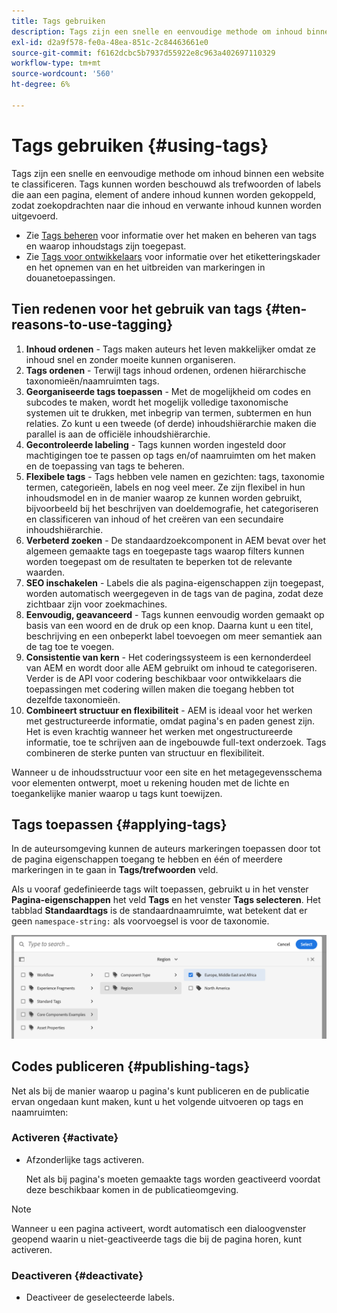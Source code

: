```yaml
---
title: Tags gebruiken
description: Tags zijn een snelle en eenvoudige methode om inhoud binnen een website te classificeren
exl-id: d2a9f578-fe0a-48ea-851c-2c84463661e0
source-git-commit: f6162dcbc5b7937d55922e8c963a402697110329
workflow-type: tm+mt
source-wordcount: '560'
ht-degree: 6%

---
```


# Tags gebruiken {#using-tags}

Tags zijn een snelle en eenvoudige methode om inhoud binnen een website te classificeren. Tags kunnen worden beschouwd als trefwoorden of labels die aan een pagina, element of andere inhoud kunnen worden gekoppeld, zodat zoekopdrachten naar die inhoud en verwante inhoud kunnen worden uitgevoerd.

* Zie [Tags beheren](/help/sites-cloud/administering/tags.md) voor informatie over het maken en beheren van tags en waarop inhoudstags zijn toegepast.
* Zie [Tags voor ontwikkelaars](/help/implementing/developing/introduction/tagging-framework.md) voor informatie over het etiketteringskader en het opnemen van en het uitbreiden van markeringen in douanetoepassingen.

## Tien redenen voor het gebruik van tags {#ten-reasons-to-use-tagging}

1. **Inhoud ordenen** - Tags maken auteurs het leven makkelijker omdat ze inhoud snel en zonder moeite kunnen organiseren.
1. **Tags ordenen** - Terwijl tags inhoud ordenen, ordenen hiërarchische taxonomieën/naamruimten tags.
1. **Georganiseerde tags toepassen** - Met de mogelijkheid om codes en subcodes te maken, wordt het mogelijk volledige taxonomische systemen uit te drukken, met inbegrip van termen, subtermen en hun relaties. Zo kunt u een tweede (of derde) inhoudshiërarchie maken die parallel is aan de officiële inhoudshiërarchie.
1. **Gecontroleerde labeling** - Tags kunnen worden ingesteld door machtigingen toe te passen op tags en/of naamruimten om het maken en de toepassing van tags te beheren.
1. **Flexibele tags** - Tags hebben vele namen en gezichten: tags, taxonomie termen, categorieën, labels en nog veel meer. Ze zijn flexibel in hun inhoudsmodel en in de manier waarop ze kunnen worden gebruikt, bijvoorbeeld bij het beschrijven van doeldemografie, het categoriseren en classificeren van inhoud of het creëren van een secundaire inhoudshiërarchie.
1. **Verbeterd zoeken** - De standaardzoekcomponent in AEM bevat over het algemeen gemaakte tags en toegepaste tags waarop filters kunnen worden toegepast om de resultaten te beperken tot de relevante waarden.
1. **SEO inschakelen** - Labels die als pagina-eigenschappen zijn toegepast, worden automatisch weergegeven in de tags van de pagina, zodat deze zichtbaar zijn voor zoekmachines.
1. **Eenvoudig, geavanceerd** - Tags kunnen eenvoudig worden gemaakt op basis van een woord en de druk op een knop. Daarna kunt u een titel, beschrijving en een onbeperkt label toevoegen om meer semantiek aan de tag toe te voegen.
1. **Consistentie van kern** - Het coderingssysteem is een kernonderdeel van AEM en wordt door alle AEM gebruikt om inhoud te categoriseren. Verder is de API voor codering beschikbaar voor ontwikkelaars die toepassingen met codering willen maken die toegang hebben tot dezelfde taxonomieën.
1. **Combineert structuur en flexibiliteit** - AEM is ideaal voor het werken met gestructureerde informatie, omdat pagina&#39;s en paden genest zijn. Het is even krachtig wanneer het werken met ongestructureerde informatie, toe te schrijven aan de ingebouwde full-text onderzoek. Tags combineren de sterke punten van structuur en flexibiliteit.

Wanneer u de inhoudsstructuur voor een site en het metagegevensschema voor elementen ontwerpt, moet u rekening houden met de lichte en toegankelijke manier waarop u tags kunt toewijzen.

## Tags toepassen {#applying-tags}

In de auteursomgeving kunnen de auteurs markeringen toepassen door tot de pagina eigenschappen toegang te hebben en één of meerdere markeringen in te gaan in **Tags/trefwoorden** veld.

Als u vooraf gedefinieerde tags wilt toepassen, gebruikt u in het venster **Pagina-eigenschappen** het veld **Tags** en het venster **Tags selecteren**. Het tabblad **Standaardtags** is de standaardnaamruimte, wat betekent dat er geen `namespace-string:` als voorvoegsel is voor de taxonomie. <!-- To apply [pre-defined tags](/help/sites-administering/tags.md), in the **Page Properties** window use the **Tags** field and the **Select Tags** window.-->

![Meerdere tags selecteren](/help/sites-cloud/authoring/assets/tags-select.png)

## Codes publiceren {#publishing-tags}

Net als bij de manier waarop u pagina&#39;s kunt publiceren en de publicatie ervan ongedaan kunt maken, kunt u het volgende uitvoeren op tags en naamruimten:

### Activeren {#activate}

* Afzonderlijke tags activeren.

  Net als bij pagina&#39;s moeten gemaakte tags worden geactiveerd voordat deze beschikbaar komen in de publicatieomgeving.

>[!NOTE]
>
>Wanneer u een pagina activeert, wordt automatisch een dialoogvenster geopend waarin u niet-geactiveerde tags die bij de pagina horen, kunt activeren.

### Deactiveren {#deactivate}

* Deactiveer de geselecteerde labels.
